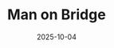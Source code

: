 ---
title: Man on Bridge
date: 2025-10-04
slug: 2025-10-04-man-on-bridge
tags: [photography]
image: https://ik.imagekit.io/1wh3oo1zp/man-on-bridge_ujy2RLJWA
image_alt: A Man Standing on a Bridge
---
